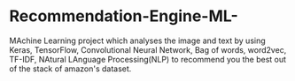 # Recommendation-Engine-ML-
MAchine Learning project which analyses the image and text by using Keras, TensorFlow, Convolutional Neural Network, Bag of words, word2vec, TF-IDF, NAtural LAnguage Processing(NLP) to recommend you the best out of the stack of amazon's dataset.
